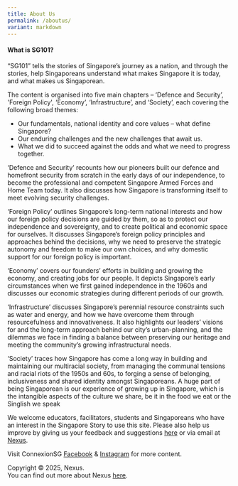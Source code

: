 ```yaml
---
title: About Us
permalink: /aboutus/
variant: markdown
---
```

#### What is SG101?

“SG101” tells the stories of Singapore’s journey as a nation, and through the stories, help Singaporeans understand what makes Singapore it is today, and what makes us Singaporean.

The content is organised into five main chapters – ‘Defence and Security’, 'Foreign Policy', ‘Economy’, ‘Infrastructure’, and ‘Society’, each covering the following broad themes:

* Our fundamentals, national identity and core values – what define Singapore?
* Our enduring challenges and the new challenges that await us.
* What we did to succeed against the odds and what we need to progress together.

‘Defence and Security’ recounts how our pioneers built our defence and homefront security from scratch in the early days of our independence, to become the professional and competent Singapore Armed Forces and Home Team today. It also discusses how Singapore is transforming itself to meet evolving security challenges.

‘Foreign Policy’ outlines Singapore’s long-term national interests and how our foreign policy decisions are guided by them, so as to protect our independence and sovereignty, and to create political and economic space for ourselves. It discusses Singapore’s foreign policy principles and approaches behind the decisions, why we need to preserve the strategic autonomy and freedom to make our own choices, and why domestic support for our foreign policy is important.

‘Economy’ covers our founders’ efforts in building and growing the economy, and creating jobs for our people. It depicts Singapore’s early circumstances when we first gained independence in the 1960s and discusses our economic strategies during different periods of our growth.

‘Infrastructure’ discusses Singapore’s perennial resource constraints such as water and energy, and how we have overcome them through resourcefulness and innovativeness. It also highlights our leaders’ visions for and the long-term approach behind our city’s urban-planning, and the dilemmas we face in finding a balance between preserving our heritage and meeting the community’s growing infrastructural needs.

‘Society’ traces how Singapore has come a long way in building and maintaining our multiracial society, from managing the communal tensions and racial riots of the 1950s and 60s, to forging a sense of belonging, inclusiveness and shared identity amongst Singaporeans. A huge part of being Singaporean is our experience of growing up in Singapore, which is the intangible aspects of the culture we share, be it in the food we eat or the Singlish we speak

We welcome educators, facilitators, students and Singaporeans who have an interest in the Singapore Story to use this site. Please also help us improve by giving us your feedback and suggestions [here](https://go.gov.sg/sg101survey) or via email at [Nexus](nexus@defence.gov.sg). 

Visit ConnexionSG&nbsp;[Facebook](https://www.facebook.com/ConnexionSG)&nbsp;&amp;&nbsp;[Instagram](https://www.instagram.com/connexionsg/)&nbsp;for more content.

Copyright © 2025, Nexus.
<br>You can find out more about Nexus [here](https://www.mindef.gov.sg/oms/nexus/index.html).